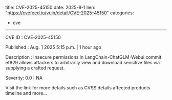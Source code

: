  
title: CVE-2025-45150
date: 2025-8-1
lien: "https://cvefeed.io/vuln/detail/CVE-2025-45150"
categories:
  - cve
---

CVE ID : CVE-2025-45150

Published :  Aug. 1
2025
5:15 p.m. | 1 hour ago

Description : Insecure permissions in LangChain-ChatGLM-Webui commit ef829 allows attackers to arbitrarily view and download sensitive files via supplying a crafted request.

Severity: 0.0 | NA

Visit the link for more details
such as CVSS details
affected products
timeline
and more...

